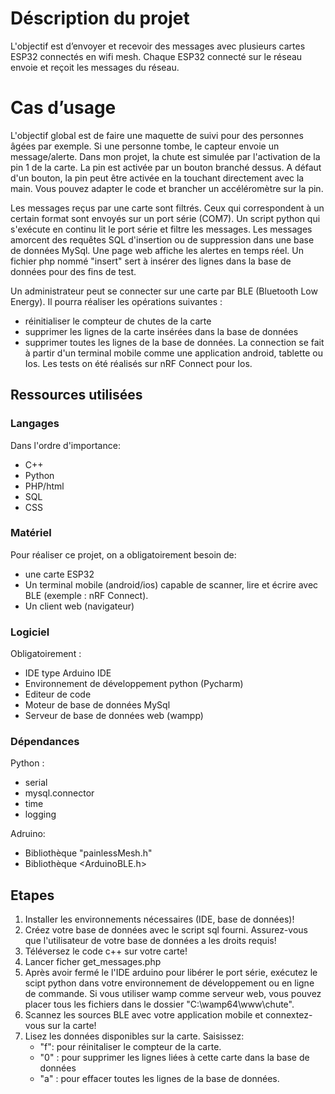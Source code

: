 # Déscription du projet

L'objectif est d’envoyer et recevoir des messages avec plusieurs cartes ESP32 connectés en wifi mesh. Chaque ESP32 connecté sur le réseau envoie et reçoit les messages du réseau.
 
# Cas d’usage

L'objectif global est de faire une maquette de suivi pour des personnes âgées par exemple. Si une personne tombe, le capteur envoie un message/alerte. Dans mon projet, la chute est simulée par l'activation de la pin 1 de la carte. La pin est activée par un bouton branché dessus. A défaut d'un bouton, la pin peut être activée en la touchant directement avec la main. Vous pouvez adapter le code et brancher un accéléromètre sur la pin.

Les messages reçus par une carte sont filtrés. Ceux qui correspondent à un certain format sont envoyés sur un port série (COM7). Un script python qui s'exécute en continu lit le port série et filtre les messages. Les messages amorcent des requêtes SQL d'insertion ou de suppression dans une base de données MySql. Une page web affiche les alertes en temps réel. Un fichier php nommé "insert" sert à insérer des lignes dans la base de données pour des fins de test.

Un administrateur peut se connecter sur une carte par BLE (Bluetooth Low Energy). Il pourra réaliser les opérations suivantes :
- réinitialiser le compteur de chutes de la carte
- supprimer les lignes de la carte insérées dans la base de données
- supprimer toutes les lignes de la base de données.
La connection se fait à partir d'un terminal mobile comme une application android, tablette ou Ios. Les tests on été réalisés sur nRF Connect pour Ios.

## Ressources utilisées
### Langages
Dans l'ordre d'importance:
- C++
- Python
- PHP/html
- SQL
- CSS


### Matériel
Pour réaliser ce projet, on a obligatoirement besoin de:
- une carte ESP32
- Un terminal mobile (android/ios) capable de scanner, lire et écrire avec BLE (exemple : nRF Connect).
- Un client web (navigateur)


### Logiciel
Obligatoirement :
- IDE type Arduino IDE
- Environnement de développement python (Pycharm)
- Editeur de code
- Moteur de base de données MySql
- Serveur de base de données web (wampp)

### Dépendances
Python :
- serial
- mysql.connector
- time
- logging

Adruino:
- Bibliothèque "painlessMesh.h"
- Bibliothèque <ArduinoBLE.h>


## Etapes
1. Installer les environnements nécessaires (IDE, base de données)!
2. Créez votre base de données avec le script sql fourni. Assurez-vous que l'utilisateur de votre base de données a les droits requis!
3. Téléversez le code c++ sur votre carte!
4. Lancer ficher get_messages.php
5. Après avoir fermé le l'IDE arduino pour libérer le port série, exécutez le scipt python dans votre environnement de développement ou en ligne de commande. Si vous utiliser wamp comme serveur web, vous pouvez placer tous les fichiers dans le dossier "C:\wamp64\www\chute".
6. Scannez les sources BLE avec votre application mobile et connextez-vous sur la carte!
7. Lisez les données disponibles sur la carte. Saisissez:
   - "f": pour réinitaliser le compteur de la carte.
   - "0" : pour supprimer les lignes liées à cette carte dans la base de données
   - "a" : pour effacer toutes les lignes de la base de données.


